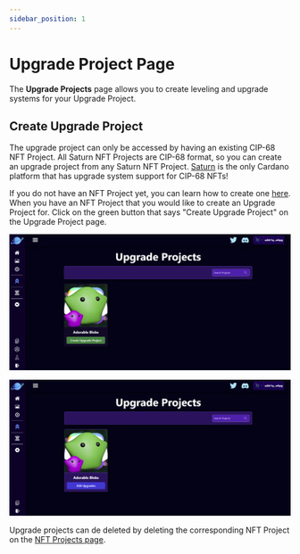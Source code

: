 ```yaml
---
sidebar_position: 1
---
```


# Upgrade Project Page

The **Upgrade Projects** page allows you to create leveling and upgrade systems for your Upgrade Project.

## Create Upgrade Project

The upgrade project can only be accessed by having an existing CIP-68 NFT Project. All Saturn NFT Projects are CIP-68 format, so you can create an upgrade project from any Saturn NFT Project. [Saturn](https://saturnnft.io) is the only Cardano platform that has upgrade system support for CIP-68 NFTs!

If you do not have an NFT Project yet, you can learn how to create one [here](/docs/nft-projects/create-nft-project/nft-project-page.md). When you have an NFT Project that you would like to create an Upgrade Project for. Click on the green button that says "Create Upgrade Project" on the Upgrade Project page.

![Upgrade Project Page](/img/upgrade-projects/create-upgrade-project/upgrade-project-page/upgrade-project-page.png)

![Upgrade Project Page 2](/img/upgrade-projects/create-upgrade-project/upgrade-project-page/upgrade-project-page-2.png)

Upgrade projects can de deleted by deleting the corresponding NFT Project on the [NFT Projects page](/docs/nft-projects/create-nft-project/nft-project-page.md).
